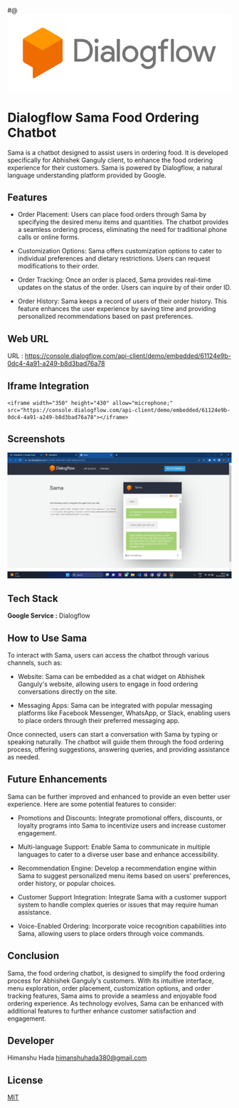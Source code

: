 #@ ![Dialogflow logo Screenshot](./dialogflowlogo.png) 
# Dialogflow Sama Food Ordering Chatbot
Sama is a chatbot designed to assist users in ordering food. It is developed specifically for Abhishek Ganguly client, to enhance the food ordering experience for their customers. Sama is powered by Dialogflow, a natural language understanding platform provided by Google.

## Features
- Order Placement: Users can place food orders through Sama by specifying the desired menu items and quantities. The chatbot provides a seamless ordering process, eliminating the need for traditional phone calls or online forms.

- Customization Options: Sama offers customization options to cater to individual preferences and dietary restrictions. Users can request modifications to their order.

- Order Tracking: Once an order is placed, Sama provides real-time updates on the status of the order. Users can inquire by of their order ID.

- Order History: Sama keeps a record of users of their order history. This feature enhances the user experience by saving time and providing personalized recommendations based on past preferences.

## Web URL
URL : https://console.dialogflow.com/api-client/demo/embedded/61124e9b-0dc4-4a91-a249-b8d3bad76a78

## Iframe Integration


```
<iframe width="350" height="430" allow="microphone;" src="https://console.dialogflow.com/api-client/demo/embedded/61124e9b-0dc4-4a91-a249-b8d3bad76a78"></iframe>
```


## Screenshots

![Sama Screenshot](./sama.png)


## Tech Stack

**Google Service :** Dialogflow

## How to Use Sama
To interact with Sama, users can access the chatbot through various channels, such as:

- Website: Sama can be embedded as a chat widget on Abhishek Ganguly's website, allowing users to engage in food ordering conversations directly on the site.

- Messaging Apps: Sama can be integrated with popular messaging platforms like Facebook Messenger, WhatsApp, or Slack, enabling users to place orders through their preferred messaging app.

Once connected, users can start a conversation with Sama by typing or speaking naturally. The chatbot will guide them through the food ordering process, offering suggestions, answering queries, and providing assistance as needed.

## Future Enhancements
Sama can be further improved and enhanced to provide an even better user experience. Here are some potential features to consider:

- Promotions and Discounts: Integrate promotional offers, discounts, or loyalty programs into Sama to incentivize users and increase customer engagement.

- Multi-language Support: Enable Sama to communicate in multiple languages to cater to a diverse user base and enhance accessibility.

- Recommendation Engine: Develop a recommendation engine within Sama to suggest personalized menu items based on users' preferences, order history, or popular choices.

- Customer Support Integration: Integrate Sama with a customer support system to handle complex queries or issues that may require human assistance.

- Voice-Enabled Ordering: Incorporate voice recognition capabilities into Sama, allowing users to place orders through voice commands.

## Conclusion
Sama, the food ordering chatbot, is designed to simplify the food ordering process for Abhishek Ganguly's customers. With its intuitive interface, menu exploration, order placement, customization options, and order tracking features, Sama aims to provide a seamless and enjoyable food ordering experience. As technology evolves, Sama can be enhanced with additional features to further enhance customer satisfaction and engagement.

## Developer 
Himanshu Hada
himanshuhada380@gmail.com


## License

[MIT](https://choosealicense.com/licenses/mit/)
